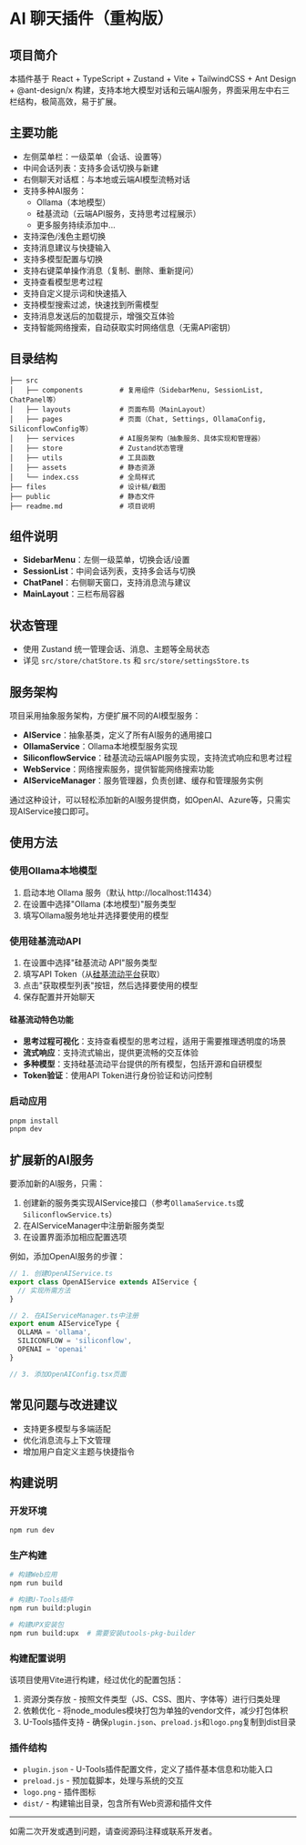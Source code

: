 # AI 聊天插件（重构版）

## 项目简介
本插件基于 React + TypeScript + Zustand + Vite + TailwindCSS + Ant Design + @ant-design/x 构建，支持本地大模型对话和云端AI服务，界面采用左中右三栏结构，极简高效，易于扩展。

## 主要功能
- 左侧菜单栏：一级菜单（会话、设置等）
- 中间会话列表：支持多会话切换与新建
- 右侧聊天对话框：与本地或云端AI模型流畅对话
- 支持多种AI服务：
  - Ollama（本地模型）
  - 硅基流动（云端API服务，支持思考过程展示）
  - 更多服务持续添加中...
- 支持深色/浅色主题切换
- 支持消息建议与快捷输入
- 支持多模型配置与切换
- 支持右键菜单操作消息（复制、删除、重新提问）
- 支持查看模型思考过程
- 支持自定义提示词和快速插入
- 支持模型搜索过滤，快速找到所需模型
- 支持消息发送后的加载提示，增强交互体验
- 支持智能网络搜索，自动获取实时网络信息（无需API密钥）

## 目录结构
```
├── src
│   ├── components         # 复用组件（SidebarMenu, SessionList, ChatPanel等）
│   ├── layouts            # 页面布局（MainLayout）
│   ├── pages              # 页面（Chat, Settings, OllamaConfig, SiliconflowConfig等）
│   ├── services           # AI服务架构（抽象服务、具体实现和管理器）
│   ├── store              # Zustand状态管理
│   ├── utils              # 工具函数
│   ├── assets             # 静态资源
│   └── index.css          # 全局样式
├── files                  # 设计稿/截图
├── public                 # 静态文件
├── readme.md              # 项目说明
```

## 组件说明
- **SidebarMenu**：左侧一级菜单，切换会话/设置
- **SessionList**：中间会话列表，支持多会话与切换
- **ChatPanel**：右侧聊天窗口，支持消息流与建议
- **MainLayout**：三栏布局容器

## 状态管理
- 使用 Zustand 统一管理会话、消息、主题等全局状态
- 详见 `src/store/chatStore.ts` 和 `src/store/settingsStore.ts`

## 服务架构
项目采用抽象服务架构，方便扩展不同的AI模型服务：

- **AIService**：抽象基类，定义了所有AI服务的通用接口
- **OllamaService**：Ollama本地模型服务实现
- **SiliconflowService**：硅基流动云端API服务实现，支持流式响应和思考过程
- **WebService**：网络搜索服务，提供智能网络搜索功能
- **AIServiceManager**：服务管理器，负责创建、缓存和管理服务实例

通过这种设计，可以轻松添加新的AI服务提供商，如OpenAI、Azure等，只需实现AIService接口即可。

## 使用方法

### 使用Ollama本地模型
1. 启动本地 Ollama 服务（默认 http://localhost:11434）
2. 在设置中选择"Ollama (本地模型)"服务类型
3. 填写Ollama服务地址并选择要使用的模型

### 使用硅基流动API
1. 在设置中选择"硅基流动 API"服务类型
2. 填写API Token（从[硅基流动平台](https://siliconflow.cn)获取）
3. 点击"获取模型列表"按钮，然后选择要使用的模型
4. 保存配置并开始聊天

#### 硅基流动特色功能
- **思考过程可视化**：支持查看模型的思考过程，适用于需要推理透明度的场景
- **流式响应**：支持流式输出，提供更流畅的交互体验
- **多种模型**：支持硅基流动平台提供的所有模型，包括开源和自研模型
- **Token验证**：使用API Token进行身份验证和访问控制

### 启动应用
```bash
pnpm install
pnpm dev
```

## 扩展新的AI服务
要添加新的AI服务，只需：

1. 创建新的服务类实现AIService接口（参考`OllamaService.ts`或`SiliconflowService.ts`）
2. 在AIServiceManager中注册新服务类型
3. 在设置界面添加相应配置选项

例如，添加OpenAI服务的步骤：
```typescript
// 1. 创建OpenAIService.ts
export class OpenAIService extends AIService {
  // 实现所需方法
}

// 2. 在AIServiceManager.ts中注册
export enum AIServiceType {
  OLLAMA = 'ollama',
  SILICONFLOW = 'siliconflow',
  OPENAI = 'openai'
}

// 3. 添加OpenAIConfig.tsx页面
```

## 常见问题与改进建议
- 支持更多模型与多端适配
- 优化消息流与上下文管理
- 增加用户自定义主题与快捷指令

## 构建说明

### 开发环境

```bash
npm run dev
```

### 生产构建

```bash
# 构建Web应用
npm run build

# 构建U-Tools插件
npm run build:plugin

# 构建UPX安装包
npm run build:upx  # 需要安装utools-pkg-builder
```

### 构建配置说明

该项目使用Vite进行构建，经过优化的配置包括：

1. 资源分类存放 - 按照文件类型（JS、CSS、图片、字体等）进行归类处理
2. 依赖优化 - 将node_modules模块打包为单独的vendor文件，减少打包体积
3. U-Tools插件支持 - 确保`plugin.json`、`preload.js`和`logo.png`复制到dist目录

### 插件结构

- `plugin.json` - U-Tools插件配置文件，定义了插件基本信息和功能入口
- `preload.js` - 预加载脚本，处理与系统的交互
- `logo.png` - 插件图标
- `dist/` - 构建输出目录，包含所有Web资源和插件文件

---
如需二次开发或遇到问题，请查阅源码注释或联系开发者。
